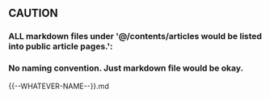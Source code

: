 
## CAUTION
### ALL markdown files under '@/contents/articles would be listed into public article pages.':

### No naming convention. Just markdown file would be okay.
{{--WHATEVER-NAME--}}.md

